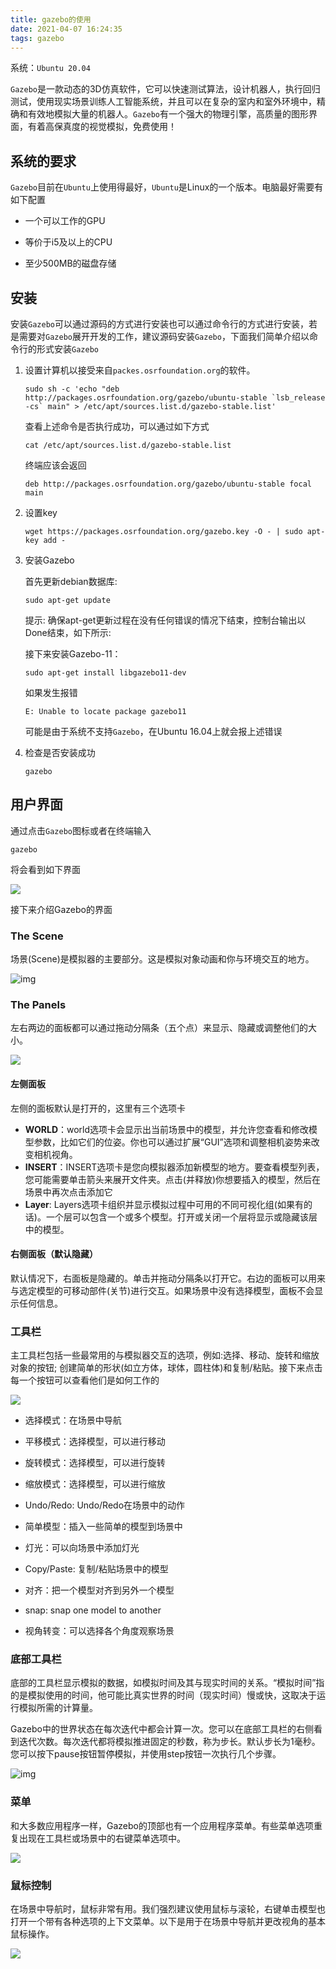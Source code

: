 ```yaml
---
title: gazebo的使用
date: 2021-04-07 16:24:35
tags: gazebo
---
```


系统：`Ubuntu 20.04`

`Gazebo`是一款动态的3D仿真软件，它可以快速测试算法，设计机器人，执行回归测试，使用现实场景训练人工智能系统，并且可以在复杂的室内和室外环境中，精确和有效地模拟大量的机器人。`Gazebo`有一个强大的物理引擎，高质量的图形界面，有着高保真度的视觉模拟，免费使用！

## 系统的要求

`Gazebo`目前在`Ubuntu`上使用得最好，`Ubuntu`是Linux的一个版本。电脑最好需要有如下配置

- 一个可以工作的GPU

- 等价于i5及以上的CPU

- 至少500MB的磁盘存储

  

## 安装

安装`Gazebo`可以通过源码的方式进行安装也可以通过命令行的方式进行安装，若是需要对`Gazebo`展开开发的工作，建议源码安装`Gazebo`，下面我们简单介绍以命令行的形式安装`Gazebo`

1. 设置计算机以接受来自`packes.osrfoundation.org`的软件。

   ```shell
   sudo sh -c 'echo "deb http://packages.osrfoundation.org/gazebo/ubuntu-stable `lsb_release -cs` main" > /etc/apt/sources.list.d/gazebo-stable.list'
   ```

   查看上述命令是否执行成功，可以通过如下方式

   ```shell
   cat /etc/apt/sources.list.d/gazebo-stable.list
   ```

   终端应该会返回

   ```shell
   deb http://packages.osrfoundation.org/gazebo/ubuntu-stable focal main
   ```

2. 设置key

   ```
   wget https://packages.osrfoundation.org/gazebo.key -O - | sudo apt-key add -
   ```

3. 安装Gazebo

   首先更新debian数据库:

   ```shell
   sudo apt-get update
   ```

   提示: 确保apt-get更新过程在没有任何错误的情况下结束，控制台输出以Done结束，如下所示:

   接下来安装Gazebo-11：

   ```shell
   sudo apt-get install libgazebo11-dev
   ```

   如果发生报错

   ```shell
   E: Unable to locate package gazebo11
   ```

   可能是由于系统不支持`Gazebo`，在Ubuntu 16.04上就会报上述错误

4. 检查是否安装成功

   ```
   gazebo
   ```

   

## 用户界面

通过点击`Gazebo`图标或者在终端输入

```
gazebo
```

将会看到如下界面


![](ftu3-boot-screen.png)

接下来介绍Gazebo的界面

### The Scene

场景(Scene)是模拟器的主要部分。这是模拟对象动画和你与环境交互的地方。

![img](ftu3-scene.png)

### The Panels

左右两边的面板都可以通过拖动分隔条（五个点）来显示、隐藏或调整他们的大小。

![](ftu3-panels.png)

#### 左侧面板

左侧的面板默认是打开的，这里有三个选项卡

- **WORLD**：world选项卡会显示出当前场景中的模型，并允许您查看和修改模型参数，比如它们的位姿。你也可以通过扩展“GUI”选项和调整相机姿势来改变相机视角。
- **INSERT**：INSERT选项卡是您向模拟器添加新模型的地方。要查看模型列表，您可能需要单击箭头来展开文件夹。点击(并释放)你想要插入的模型，然后在场景中再次点击添加它
- **Layer**:  Layers选项卡组织并显示模拟过程中可用的不同可视化组(如果有的话)。一个层可以包含一个或多个模型。打开或关闭一个层将显示或隐藏该层中的模型。

#### 右侧面板（默认隐藏）

默认情况下，右面板是隐藏的。单击并拖动分隔条以打开它。右边的面板可以用来与选定模型的可移动部件(关节)进行交互。如果场景中没有选择模型，面板不会显示任何信息。

### 工具栏

主工具栏包括一些最常用的与模拟器交互的选项，例如:选择、移动、旋转和缩放对象的按钮; 创建简单的形状(如立方体，球体，圆柱体)和复制/粘贴。接下来点击每一个按钮可以查看他们是如何工作的

![](ftu3-top-toolbar.png)



- 选择模式：在场景中导航

- 平移模式：选择模型，可以进行移动
- 旋转模式：选择模型，可以进行旋转
- 缩放模式：选择模型，可以进行缩放
- Undo/Redo: Undo/Redo在场景中的动作
- 简单模型：插入一些简单的模型到场景中
- 灯光：可以向场景中添加灯光
- Copy/Paste: 复制/粘贴场景中的模型
- 对齐：把一个模型对齐到另外一个模型
- snap: snap one model to another
- 视角转变：可以选择各个角度观察场景



### 底部工具栏

底部的工具栏显示模拟的数据，如模拟时间及其与现实时间的关系。“模拟时间”指的是模拟使用的时间，他可能比真实世界的时间（现实时间）慢或快，这取决于运行模拟所需的计算量。

Gazebo中的世界状态在每次迭代中都会计算一次。您可以在底部工具栏的右侧看到迭代次数。每次迭代都将模拟推进固定的秒数，称为步长。默认步长为1毫秒。您可以按下pause按钮暂停模拟，并使用step按钮一次执行几个步骤。

![img](ftu3-bottom-toolbar.png)



### 菜单

和大多数应用程序一样，Gazebo的顶部也有一个应用程序菜单。有些菜单选项重复出现在工具栏或场景中的右键菜单选项中。

![](ftu3-menu-options.png)

### 鼠标控制

在场景中导航时，鼠标非常有用。我们强烈建议使用鼠标与滚轮，右键单击模型也打开一个带有各种选项的上下文菜单。以下是用于在场景中导航并更改视角的基本鼠标操作。

![](ftu3-mouse-controls.png)